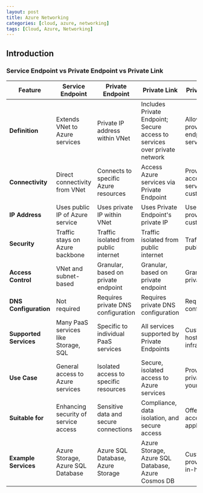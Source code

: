 ```yaml
---
layout: post
title: Azure Networking
categories: [cloud, azure, networking]
tags: [Cloud, Azure, Networking]
---
```


## Introduction


### Service Endpoint vs Private Endpoint vs Private Link

| Feature                   | Service Endpoint                    | Private Endpoint                      | Private Link                          | Private Link Service                |
|---------------------------|--------------------------------------|---------------------------------------|---------------------------------------|-------------------------------------|
| **Definition**            | Extends VNet to Azure services       | Private IP address within VNet        | Includes Private Endpoint; Secure access to services over private network | Allows you to provide private endpoints for your service |
| **Connectivity**          | Direct connectivity from VNet        | Connects to specific Azure resources  | Access Azure services via Private Endpoint | Provides private access to your services from customers' VNets |
| **IP Address**            | Uses public IP of Azure service      | Uses private IP within VNet           | Uses Private Endpoint's private IP    | Uses private IPs provided by customers' VNets |
| **Security**              | Traffic stays on Azure backbone      | Traffic isolated from public internet | Traffic isolated from public internet | Traffic isolated from public internet |
| **Access Control**        | VNet and subnet-based                | Granular, based on private endpoint   | Granular, based on private endpoint   | Granular, based on private endpoint |
| **DNS Configuration**     | Not required                         | Requires private DNS configuration    | Requires private DNS configuration    | Requires private DNS configuration  |
| **Supported Services**    | Many PaaS services like Storage, SQL | Specific to individual PaaS services  | All services supported by Private Endpoints | Custom services hosted on your infrastructure |
| **Use Case**              | General access to Azure services     | Isolated access to specific resources | Secure, isolated access to Azure services | Provide secure, private access to your own services |
| **Suitable for**          | Enhancing security of service access | Sensitive data and secure connections | Compliance, data isolation, and secure access | Offering private access to your applications/services |
| **Example Services**      | Azure Storage, Azure SQL Database    | Azure SQL Database, Azure Storage     | Azure Storage, Azure SQL Database, Azure Cosmos DB | Custom services provided by ISVs or in-house apps |

